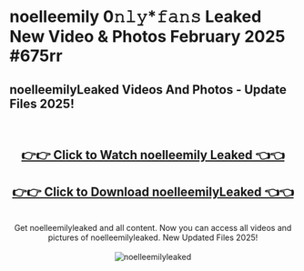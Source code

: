# noelleemily 0𝚗𝚕𝚢*𝚏𝚊𝚗𝚜 Leaked New Video & Photos February 2025 #675rr

<h2>noelleemilyLeaked Videos And Photos - Update Files 2025!</h2>
<br>
<div align="center">
<h2><a href="https://mediaupload.pro?title=noelleemily&ref=11F" rel="nofollow">👉👉 Click to Watch noelleemily Leaked 👈👈</a></h2>
<h2><a href="https://mediaupload.pro?title=noelleemily&ref=11F" rel="nofollow">👉👉 Click to Download noelleemilyLeaked 👈👈</a></h2>
<br>
Get noelleemilyleaked and all content. Now you can access all videos and pictures of noelleemilyleaked. New Updated Files 2025!
<br>
<br>
<a href="https://mediaupload.pro?title=noelleemily&ref=11F" rel="nofollow" data-target="animated-image.originalLink"><img src="https://i.ibb.co/Gkj2r4b/banner.png" alt="noelleemilyleaked" style="max-width: 100%; display: inline-block;" data-target="animated-image.originalImage"></a>
</div>
<br>

